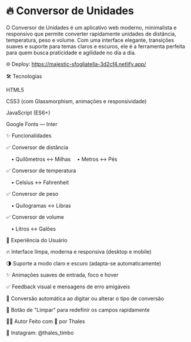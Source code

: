 # 🔥 Conversor de Unidades 

O Conversor de Unidades é um aplicativo web moderno, minimalista e responsivo que permite converter rapidamente unidades de distância, temperatura, peso e volume. Com uma interface elegante, transições suaves e suporte para temas claros e escuros, ele é a ferramenta perfeita para quem busca praticidade e agilidade no dia a dia.

🌐 Deploy: https://majestic-sfogliatella-3d2cf4.netlify.app/

🛠️ Tecnologias

HTML5

CSS3 (com Glassmorphism, animações e responsividade)

JavaScript (ES6+)

Google Fonts — Inter

✨ Funcionalidades

✅ Conversor de distância

 • Quilômetros ↔️ Milhas
 • Metros ↔️ Pés

✅ Conversor de temperatura

 • Celsius ↔️ Fahrenheit

✅ Conversor de peso

 • Quilogramas ↔️ Libras

✅ Conversor de volume

 • Litros ↔️ Galões

🎨 Experiência do Usuário

🔥 Interface limpa, moderna e responsiva (desktop e mobile)

🌗 Suporte a modo claro e escuro (adapta-se automaticamente)

✨ Animações suaves de entrada, foco e hover

✅ Feedback visual e mensagens de erro amigáveis

🚀 Conversão automática ao digitar ou alterar o tipo de conversão

🔄 Botão de "Limpar" para redefinir os campos rapidamente


👨‍🎨 Autor
Feito com 💙 por Thales

📱 Instagram: @thales_timbo



